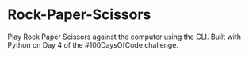 # Rock-Paper-Scissors
Play Rock Paper Scissors against the computer using the CLI. Built with Python on Day 4 of the #100DaysOfCode challenge.

